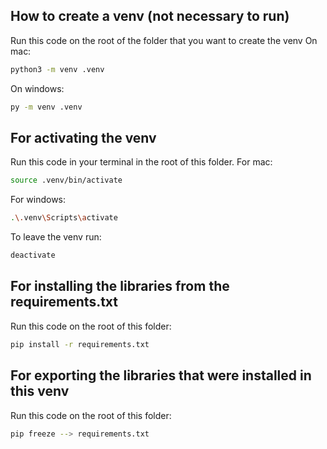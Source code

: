 ## How to create a venv (not necessary to run)
Run this code on the root of the folder that you want to create the venv
On mac:
```bash
python3 -m venv .venv
```
On windows:
```bash
py -m venv .venv
```
## For activating the venv
Run this code in your terminal in the root of this folder.
For mac:
```bash
source .venv/bin/activate
```
For windows:
```bash
.\.venv\Scripts\activate
```
To leave the venv run:
```bash
deactivate
```
## For installing the libraries from the requirements.txt
Run this code on the root of this folder:
```bash
pip install -r requirements.txt
```

## For exporting the libraries that were installed in this venv
Run this code on the root of this folder:
```bash
pip freeze --> requirements.txt
```